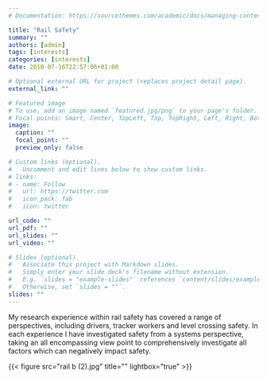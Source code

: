 ```yaml
---
# Documentation: https://sourcethemes.com/academic/docs/managing-content/

title: "Rail Safety"
summary: ""
authors: [admin]
tags: [interests]
categories: [interests]
date: 2010-07-16T22:57:06+01:00

# Optional external URL for project (replaces project detail page).
external_link: ""

# Featured image
# To use, add an image named `featured.jpg/png` to your page's folder.
# Focal points: Smart, Center, TopLeft, Top, TopRight, Left, Right, BottomLeft, Bottom, BottomRight.
image:
  caption: ""
  focal_point: ""
  preview_only: false

# Custom links (optional).
#   Uncomment and edit lines below to show custom links.
# links:
# - name: Follow
#   url: https://twitter.com
#   icon_pack: fab
#   icon: twitter

url_code: ""
url_pdf: ""
url_slides: ""
url_video: ""

# Slides (optional).
#   Associate this project with Markdown slides.
#   Simply enter your slide deck's filename without extension.
#   E.g. `slides = "example-slides"` references `content/slides/example-slides.md`.
#   Otherwise, set `slides = ""`.
slides: ""
---
```

My research experience within rail safety has covered a range of perspectives, including drivers, tracker workers and level crossing safety. In each experience I have investigated safety from a systems perspective, taking an all encompassing view point to comprehensively investigate all factors which can negatively impact safety.  

{{< figure src="rail b (2).jpg" title="" lightbox="true" >}}